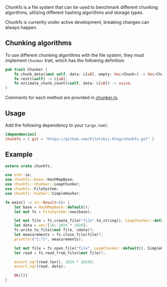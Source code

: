 Chunkfs is a file system that can be used to benchmark different chunking algorithms, utilizing different hashing
algorithms and storage types.

Chunkfs is currently under active development, breaking changes can always happen.

## Chunking algorithms

To use different chunking algorithms with the file system, they must implement ``Chunker`` trait, which has the
following definition:

```rust
pub trait Chunker {
    fn chunk_data(&mut self, data: &[u8], empty: Vec<Chunk>) -> Vec<Chunk>;
    fn rest(&self) -> &[u8];
    fn estimate_chunk_count(&self, data: &[u8]) -> usize;
}
``` 

Comments for each method are provided in [chunker.rs](src/chunker.rs).

## Usage

Add the following dependency to your `Cargo.toml`:

```toml
[dependencies]
chunkfs = { git = "https://github.com/Piletskii-Oleg/chunkfs.git" }
```

## Example

```rust
extern crate chunkfs;

use std::io;
use chunkfs::base::HashMapBase;
use chunkfs::chunker::LeapChunker;
use chunkfs::FileSystem;
use chunkfs::hasher::SimpleHasher;

fn main() -> io::Result<()> {
    let base = HashMapBase::default();
    let mut fs = FileSystem::new(base);

    let mut file = fs.create_file("file".to_string(), LeapChunker::default(), SimpleHasher, true)?;
    let data = vec![10; 1024 * 1024];
    fs.write_to_file(&mut file, &data)?;
    let measurements = fs.close_file(file)?;
    println!("{:?}", measurements);

    let mut file = fs.open_file("file", LeapChunker::default(), SimpleHasher)?;
    let read = fs.read_from_file(&mut file)?;

    assert_eq!(read.len(), 1024 * 1024);
    assert_eq!(read, data);

    Ok(())
}
```
